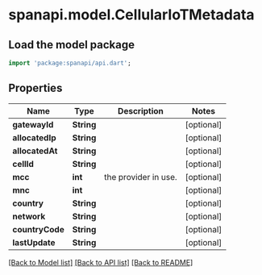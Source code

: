 # spanapi.model.CellularIoTMetadata

## Load the model package
```dart
import 'package:spanapi/api.dart';
```

## Properties
Name | Type | Description | Notes
------------ | ------------- | ------------- | -------------
**gatewayId** | **String** |  | [optional] 
**allocatedIp** | **String** |  | [optional] 
**allocatedAt** | **String** |  | [optional] 
**cellId** | **String** |  | [optional] 
**mcc** | **int** | the provider in use. | [optional] 
**mnc** | **int** |  | [optional] 
**country** | **String** |  | [optional] 
**network** | **String** |  | [optional] 
**countryCode** | **String** |  | [optional] 
**lastUpdate** | **String** |  | [optional] 

[[Back to Model list]](../README.md#documentation-for-models) [[Back to API list]](../README.md#documentation-for-api-endpoints) [[Back to README]](../README.md)


